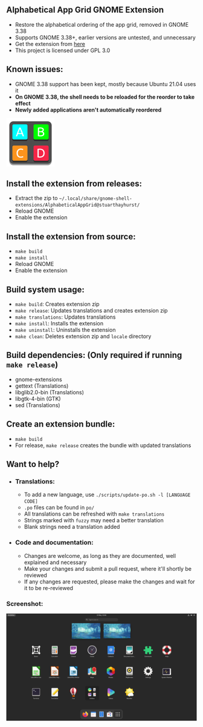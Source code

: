 ## Alphabetical App Grid GNOME Extension
  - Restore the alphabetical ordering of the app grid, removed in GNOME 3.38
  - Supports GNOME 3.38+, earlier versions are untested, and unnecessary
  - Get the extension from [here](https://extensions.gnome.org/extension/4269/alphabetical-app-grid/)
  - This project is licensed under GPL 3.0

## Known issues:
  - GNOME 3.38 support has been kept, mostly because Ubuntu 21.04 uses it
  - **On GNOME 3.38, the shell needs to be reloaded for the reorder to take effect**
  - **Newly added applications aren't automatically reordered**

![Extension](docs/icon.png)

## Install the extension from releases:
  - Extract the zip to `~/.local/share/gnome-shell-extensions/AlphabeticalAppGrid@stuarthayhurst/`
  - Reload GNOME
  - Enable the extension

## Install the extension from source:
  - `make build`
  - `make install`
  - Reload GNOME
  - Enable the extension

## Build system usage:
  - `make build`: Creates extension zip
  - `make release`: Updates translations and creates extension zip
  - `make translations`: Updates translations
  - `make install`: Installs the extension
  - `make uninstall`: Uninstalls the extension
  - `make clean`: Deletes extension zip and `locale` directory

## Build dependencies: (Only required if running `make release`)
  - gnome-extensions
  - gettext (Translations)
  - libglib2.0-bin (Translations)
  - libgtk-4-bin (GTK)
  - sed (Translations)

## Create an extension bundle:
  - `make build`
  - For release, `make release` creates the bundle with updated translations

## Want to help?
  - ### Translations:
    - To add a new language, use `./scripts/update-po.sh -l [LANGUAGE CODE]`
    - `.po` files can be found in `po/`
    - All translations can be refreshed with `make translations`
    - Strings marked with `fuzzy` may need a better translation
    - Blank strings need a translation added
  - ### Code and documentation:
    - Changes are welcome, as long as they are documented, well explained and necessary
    - Make your changes and submit a pull request, where it'll shortly be reviewed
    - If any changes are requested, please make the changes and wait for it to be re-reviewed

### Screenshot:
![Extension](docs/screenshot.png)
